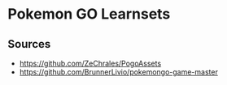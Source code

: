 # Pokemon GO Learnsets

## Sources

* https://github.com/ZeChrales/PogoAssets
* https://github.com/BrunnerLivio/pokemongo-game-master